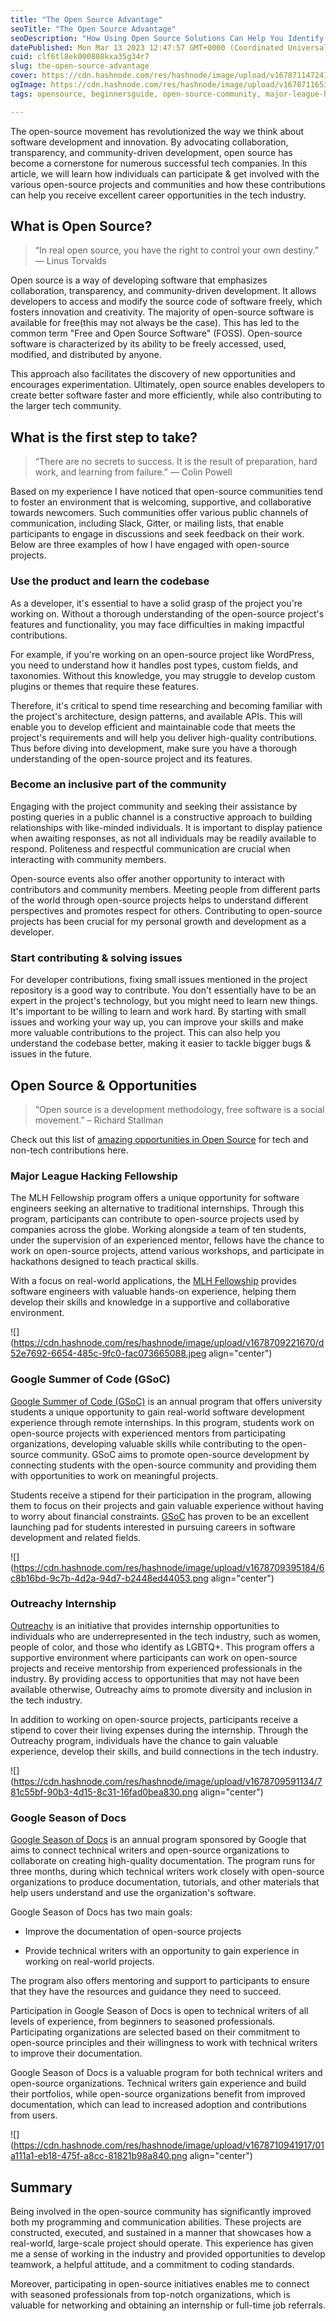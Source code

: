 ```yaml
---
title: "The Open Source Advantage"
seoTitle: "The Open Source Advantage"
seoDescription: "How Using Open Source Solutions Can Help You Identify and Pursue New Opportunities"
datePublished: Mon Mar 13 2023 12:47:57 GMT+0000 (Coordinated Universal Time)
cuid: clf6tl8ek000808kxa35g34r7
slug: the-open-source-advantage
cover: https://cdn.hashnode.com/res/hashnode/image/upload/v1678711472411/ba2972cd-32d8-4227-b4b9-49aca6201007.png
ogImage: https://cdn.hashnode.com/res/hashnode/image/upload/v1678711653412/699ac417-521f-4ada-afad-288d98e6e15b.png
tags: opensource, beginnersguide, open-source-community, major-league-hacking, outreachyinternship

---
```


The open-source movement has revolutionized the way we think about software development and innovation. By advocating collaboration, transparency, and community-driven development, open source has become a cornerstone for numerous successful tech companies. In this article, we will learn how individuals can participate & get involved with the various open-source projects and communities and how these contributions can help you receive excellent career opportunities in the tech industry.

## What is Open Source?

> “In real open source, you have the right to control your own destiny.” — Linus Torvalds

Open source is a way of developing software that emphasizes collaboration, transparency, and community-driven development. It allows developers to access and modify the source code of software freely, which fosters innovation and creativity. The majority of open-source software is available for free(this may not always be the case). This has led to the common term "Free and Open Source Software" (FOSS). Open-source software is characterized by its ability to be freely accessed, used, modified, and distributed by anyone.

This approach also facilitates the discovery of new opportunities and encourages experimentation. Ultimately, open source enables developers to create better software faster and more efficiently, while also contributing to the larger tech community.

## What is the first step to take?

> “There are no secrets to success. It is the result of preparation, hard work, and learning from failure.” — Colin Powell

Based on my experience I have noticed that open-source communities tend to foster an environment that is welcoming, supportive, and collaborative towards newcomers. Such communities offer various public channels of communication, including Slack, Gitter, or mailing lists, that enable participants to engage in discussions and seek feedback on their work. Below are three examples of how I have engaged with open-source projects.

### **Use the product and learn the codebase**

As a developer, it's essential to have a solid grasp of the project you're working on. Without a thorough understanding of the open-source project's features and functionality, you may face difficulties in making impactful contributions.

For example, if you're working on an open-source project like WordPress, you need to understand how it handles post types, custom fields, and taxonomies. Without this knowledge, you may struggle to develop custom plugins or themes that require these features.

Therefore, it's critical to spend time researching and becoming familiar with the project's architecture, design patterns, and available APIs. This will enable you to develop efficient and maintainable code that meets the project's requirements and will help you deliver high-quality contributions. Thus before diving into development, make sure you have a thorough understanding of the open-source project and its features.

### **Become an inclusive part of the community**

Engaging with the project community and seeking their assistance by posting queries in a public channel is a constructive approach to building relationships with like-minded individuals. It is important to display patience when awaiting responses, as not all individuals may be readily available to respond. Politeness and respectful communication are crucial when interacting with community members.

Open-source events also offer another opportunity to interact with contributors and community members. Meeting people from different parts of the world through open-source projects helps to understand different perspectives and promotes respect for others. Contributing to open-source projects has been crucial for my personal growth and development as a developer.

### **Start contributing & solving issues**

For developer contributions, fixing small issues mentioned in the project repository is a good way to contribute. You don't essentially have to be an expert in the project's technology, but you might need to learn new things. It's important to be willing to learn and work hard. By starting with small issues and working your way up, you can improve your skills and make more valuable contributions to the project. This can also help you understand the codebase better, making it easier to tackle bigger bugs & issues in the future.

## Open Source & Opportunities

> “Open source is a development methodology, free software is a social movement.” – Richard Stallman

Check out this list of [amazing opportunities in Open Source](https://zesty-harrier-8c5.notion.site/Best-Opportunities-in-Open-Source-231e4bf8a97d422faaeec37fcb14a2ba) for tech and non-tech contributions here.

### **Major League Hacking Fellowship**

The MLH Fellowship program offers a unique opportunity for software engineers seeking an alternative to traditional internships. Through this program, participants can contribute to open-source projects used by companies across the globe. Working alongside a team of ten students, under the supervision of an experienced mentor, fellows have the chance to work on open-source projects, attend various workshops, and participate in hackathons designed to teach practical skills.

With a focus on real-world applications, the [MLH Fellowship](https://fellowship.mlh.io/) provides software engineers with valuable hands-on experience, helping them develop their skills and knowledge in a supportive and collaborative environment.

![](https://cdn.hashnode.com/res/hashnode/image/upload/v1678709221670/d52e7692-6654-485c-9fc0-fac073665088.jpeg align="center")

### **Google Summer of Code (GSoC)**

[Google Summer of Code (GSoC)](https://summerofcode.withgoogle.com/) is an annual program that offers university students a unique opportunity to gain real-world software development experience through remote internships. In this program, students work on open-source projects with experienced mentors from participating organizations, developing valuable skills while contributing to the open-source community. GSoC aims to promote open-source development by connecting students with the open-source community and providing them with opportunities to work on meaningful projects.

Students receive a stipend for their participation in the program, allowing them to focus on their projects and gain valuable experience without having to worry about financial constraints. [GSoC](https://summerofcode.withgoogle.com/) has proven to be an excellent launching pad for students interested in pursuing careers in software development and related fields.

![](https://cdn.hashnode.com/res/hashnode/image/upload/v1678709395184/6c8b16bd-9c7b-4d2a-94d7-b2448ed44053.png align="center")

### **Outreachy Internship**

[Outreachy](https://www.outreachy.org/) is an initiative that provides internship opportunities to individuals who are underrepresented in the tech industry, such as women, people of color, and those who identify as LGBTQ+. This program offers a supportive environment where participants can work on open-source projects and receive mentorship from experienced professionals in the industry. By providing access to opportunities that may not have been available otherwise, Outreachy aims to promote diversity and inclusion in the tech industry.

In addition to working on open-source projects, participants receive a stipend to cover their living expenses during the internship. Through the Outreachy program, individuals have the chance to gain valuable experience, develop their skills, and build connections in the tech industry.

![](https://cdn.hashnode.com/res/hashnode/image/upload/v1678709591134/781c55bf-90b3-4d15-8c31-16fad0bea830.png align="center")

### **Google Season of Docs**

[Google Season of Docs](https://developers.google.com/season-of-docs/docs/get-started) is an annual program sponsored by Google that aims to connect technical writers and open-source organizations to collaborate on creating high-quality documentation. The program runs for three months, during which technical writers work closely with open-source organizations to produce documentation, tutorials, and other materials that help users understand and use the organization's software.

Google Season of Docs has two main goals:

* Improve the documentation of open-source projects
    
* Provide technical writers with an opportunity to gain experience in working on real-world projects.
    

The program also offers mentoring and support to participants to ensure that they have the resources and guidance they need to succeed.

Participation in Google Season of Docs is open to technical writers of all levels of experience, from beginners to seasoned professionals. Participating organizations are selected based on their commitment to open-source principles and their willingness to work with technical writers to improve their documentation.

Google Season of Docs is a valuable program for both technical writers and open-source organizations. Technical writers gain experience and build their portfolios, while open-source organizations benefit from improved documentation, which can lead to increased adoption and contributions from users.

![](https://cdn.hashnode.com/res/hashnode/image/upload/v1678710941917/01a111a1-eb18-475f-a8cc-81821b98a840.png align="center")

## Summary

Being involved in the open-source community has significantly improved both my programming and communication abilities. These projects are constructed, executed, and sustained in a manner that showcases how a real-world, large-scale project should operate. This experience has given me a sense of working in the industry and provided opportunities to develop teamwork, a helpful attitude, and a commitment to coding standards.

Moreover, participating in open-source initiatives enables me to connect with seasoned professionals from top-notch organizations, which is valuable for networking and obtaining an internship or full-time job referrals.